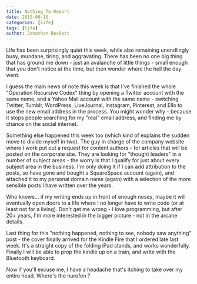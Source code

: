 ```yaml
---
title: Nothing To Report
date: 2015-09-16
categories: [life]
tags: [life]
author: Jonathan Beckett
---
```


Life has been surprisingly quiet this week, while also remaining unendlingly busy, mundane, tiring, and aggravating. There has been no one big thing that has ground me down - just an avalanche of little things - small enough that you don't notice at the time, but then wonder where the hell the day went.

I guess the main news of note this week is that I've finished the whole "Operation Recursive Codex" thing by opening a Twitter account with the same name, and a Yahoo Mail account with the same name - switching Twitter, Tumblr, WordPress, LiveJournal, Instagram, Pinterest, and Ello to use the new email address in the process. You might wonder why - because it stops people searching for my "real" email address, and finding me by chance on the social internet.

Something else happened this week too (which kind of explains the sudden move to divide myself in two). The guy in charge of the company website where I work put out a request for content authors - for articles that will be posted on the corporate site. They are looking for "thought leaders" in a number of subject areas - the worry is that I qualify for just about every subject area in the business. I'm only doing it if I can add attribution to the posts, so have gone and bought a SquareSpace account (again), and attached it to my personal domain name (again) with a selection of the more sensible posts I have written over the years.

Who knows... if my writing ends up in front of enough noses, maybe it will eventually open doors to a life where I no longer have to write code (or at least not for a living). Don't get me wrong - I love programming, but after 20+ years, I'm more interested in the bigger picture - not in the arcane details.

Last thing for this "nothing happened, nothing to see, nobody saw anything" post - the cover finally arrived for the Kindle Fire that I ordered late last week. It's a straight copy of the folding iPad stands, and works wonderfully. Finally I will be able to prop the kindle up on a train, and write with the Bluetooth keyboard.

Now if you'll excuse me, I have a headache that's itching to take over my entire head. Where's the nurofen ?